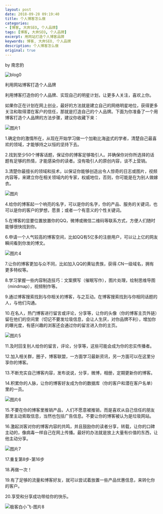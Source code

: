 ```yaml
---
layout: post
date: 2018-09-28 09:19:40
title: 个人博客怎么做
categories:
- [博客, 大奔SEO, 个人品牌]
tags: [博客, 大奔SEO, 个人品牌]
excerpt: 用网站打造个人博客品牌
keywords: 博客, 大奔SEO, 个人品牌
description: 个人博客怎么做
original: true
---
```


by 南忠豹

![blog0](https://gitee.com/geekplayers/images/raw/master/blog0.jpg)

利用网站博客打造个人品牌

 利用博客打造你的个人品牌、实现自己的明星计划，让更多人关注，喜欢上你。

如果你正在计划在网上创业，最好的方法就是建立自己的网络明星地位，获得更多关注和取得潜在客户的信任，那就是打造自己的个人品牌。下面为你准备了一个用博客打造个人品牌的方法步骤，建议你收藏下来：

![图片1](https://gitee.com/geekplayers/images/raw/master/blog1.png)

1.确定你的激情所在，从现在开始学习做一个加勒比海盗式的学者，清楚自己最喜欢的领域，才能够持之以恒的坚持下去。

2.找到至少50个博客话题，保证你的博客足够吸引人。并确保你对你所选择的话题有足够的热情，才能感染你的读者。没有吸引人的原创内容，谈不上营销。

3.清楚你最擅长的领域和技术，以保证你能够创造出令人惊奇的日志或图片，视频内容等，来建立你在相关领域内的专家，权威地位，否则，你可能是在为别人做嫁衣。

![图片](https://gitee.com/geekplayers/images/raw/master/blog3.png)

4.给你的博客起一个响亮的名字，可以是你的名字，你的产品、服务的关键词，也可以是你的客户的梦想，愿景；或者一个有意义的个性关键词。

5.在博客的显要位置放置你的QQ，微博或微信二维码等联系方式，方便人们随时能够很快找到你。

6.申请一个人气较高的博客空间，比如QQ有5亿多的注册用户，可以让上亿的网友瞬间看到你发的博文。

![图片4](https://gitee.com/geekplayers/images/raw/master/blog4.png)



7.让你的博客更加与众不同，比如加入QQ的黄钻贵族，获得.CN一级域名，拥有更多特权等。

8.学习掌握一些内容制造技巧：文案撰写（催眠写作），图片处理，绘制思维导图（mindmap），视频制作等。

9.通过博客搜索找到与你相关的博客，与之互动。在博客搜索找到与你相同话题的人，与他们沟通。

10.在名人，热门博客进行留言或评论，分享等，让你的头像（你的博客主页外链）留在他们的空间里（切记不要发垃圾信息，会让人生厌，对你品牌不利），增加你的曝光度，有感兴趣的浏客还会通过你的留言进入你的主页。

![图片5](https://gitee.com/geekplayers/images/raw/master/blog5.png)

11.及时回复别人给你的留言，评论，分享等，这些可能会成为你的忠实传播者。

12.加入相关群，圈子，博客联盟，一方面学习最新资讯，另一方面可以在这里分享你的博客。

13.不断充实自己博客内容，发布说说，分享，微博，相册，定期更新你的博客。

14.积累你的人脉，让你的博客好友成为你的数据库（你的客户和潜在客户名单）里的一员。

![图片6](https://gitee.com/geekplayers/images/raw/master/blog6.png)

15.不要在你的博客里推销产品，人们不愿意被推销，而是喜欢从自己信任的朋友那里主动索取信息，当然也包括广告信息。不要让你的博客被认为是垃圾网站。

16.激起浏客对你的博客内容的共鸣，并且鼓励你的读者分享，转载，让你的口碑主动的，像病毒一样自己在网上传播。最好的办法就是放上大量有价值的东西，让他主动分享。

![图片7](https://gitee.com/geekplayers/images/raw/master/blog7.png)

17.重复第8步-第16步

18.再做一次！

19.有了足够的流量和博客好友，就可以尝试着放置一些产品优惠信息，来转化你的客户。

20.享受和分享成功带给你的快乐。

![极客白小飞-图片8](https://gitee.com/geekplayers/images/raw/master/blog8.png)
